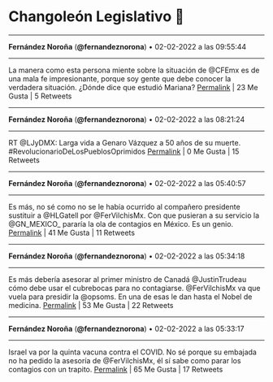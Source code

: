 # Changoleón Legislativo 🙈
*****
**Fernández Noroña** (**@fernandeznorona**) • 02-02-2022 a las 09:55:44
*****
La manera como esta persona miente sobre la situación de @CFEmx es de una mala fe impresionante, porque soy gente que debe conocer la verdadera situación. ¿Dónde dice que estudió Mariana?
[Permalink](https://twitter.com/fernandeznorona/status/1488934171779158016) | 23 Me Gusta | 5 Retweets
*****
**Fernández Noroña** (**@fernandeznorona**) • 02-02-2022 a las 08:21:24
*****
RT @LJyDMX: Larga vida a Genaro Vázquez a 50 años de su muerte.
\#RevolucionarioDeLosPueblosOprimidos
[Permalink](https://twitter.com/fernandeznorona/status/1488910433104936960) | 0 Me Gusta | 15 Retweets
*****
**Fernández Noroña** (**@fernandeznorona**) • 02-02-2022 a las 05:40:57
*****
Es más, no sé como no se le había ocurrido al compañero presidente sustituir a @HLGatell por @FerVilchisMx. Con que pusieran a su servicio la @GN_MEXICO_ pararía la ola de contagios en México. Es un genio.
[Permalink](https://twitter.com/fernandeznorona/status/1488870052526915584) | 41 Me Gusta | 11 Retweets
*****
**Fernández Noroña** (**@fernandeznorona**) • 02-02-2022 a las 05:34:18
*****
Es más debería asesorar al primer ministro de Canadá @JustinTrudeau cómo debe usar el cubrebocas para no contagiarse. @FerVilchisMx va que vuela para presidir la @opsoms. En una de esas le dan hasta el Nobel de medicina.
[Permalink](https://twitter.com/fernandeznorona/status/1488868381147103233) | 53 Me Gusta | 22 Retweets
*****
**Fernández Noroña** (**@fernandeznorona**) • 02-02-2022 a las 05:33:17
*****
Israel va por la quinta vacuna contra el COVID. No sé porque su embajada no ha pedido la asesoría de @FerVilchisMx, él sí sabe como parar los contagios con un trapito.
[Permalink](https://twitter.com/fernandeznorona/status/1488868123994296322) | 65 Me Gusta | 17 Retweets